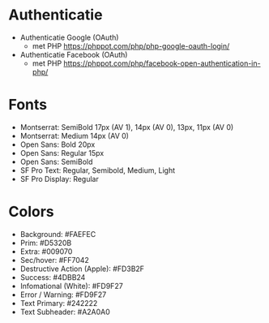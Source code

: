 # Authenticatie 

- Authenticatie Google (OAuth)
  - met PHP https://phppot.com/php/php-google-oauth-login/
- Authenticatie Facebook (OAuth)
  - met PHP https://phppot.com/php/facebook-open-authentication-in-php/

# Fonts

- Montserrat: SemiBold 17px (AV 1), 14px (AV 0), 13px, 11px (AV 0)
- Montserrat: Medium 14px (AV 0)
- Open Sans: Bold 20px 
- Open Sans: Regular 15px
- Open Sans: SemiBold
- SF Pro Text: Regular, Semibold, Medium, Light
- SF Pro Display: Regular
 
# Colors

- Background: #FAEFEC
- Prim: #D5320B
- Extra: #009070
- Sec/hover: #FF7042
- Destructive Action (Apple): #FD3B2F
- Success: #4DBB24
- Infomational (White): #FD9F27
- Error / Warning: #FD9F27
- Text Primary: #242222
- Text Subheader: #A2A0A0